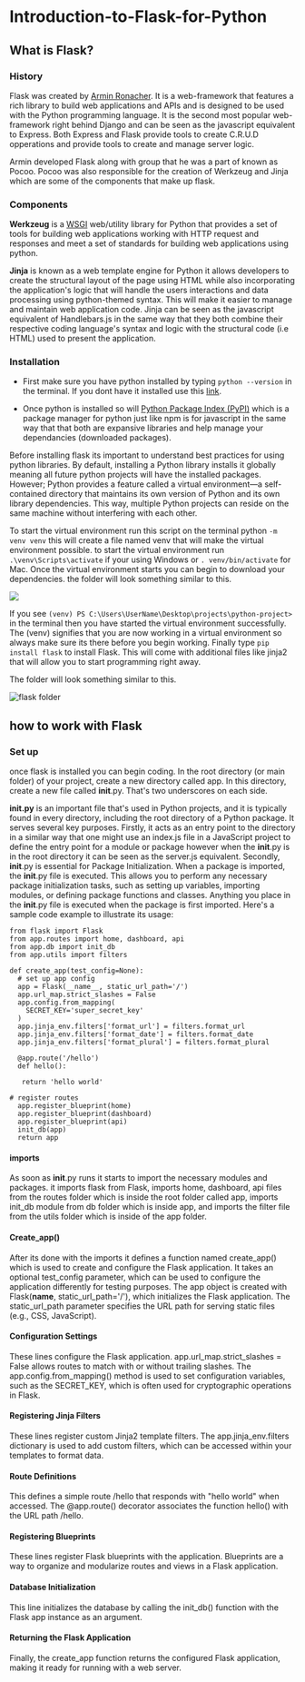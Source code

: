 # Introduction-to-Flask-for-Python

## What is Flask?

### History

Flask was created by [Armin Ronacher](https://en.wikipedia.org/wiki/Armin_Ronacher). It is a web-framework that features a rich library to build web applications and APIs and is designed to be used with the Python programming language. It is the second most popular web-framework right behind Django and can be seen as the javascript equivalent to Express. Both Express and Flask provide tools to create C.R.U.D opperations and provide tools to create and manage server logic.

Armin developed Flask along with group that he was a part of known as Pocoo. Pocoo was also responsible for the creation of Werkzeug and Jinja which are some of the components that make up flask.

### Components

**Werkzeug** is a [WSGI](https://wsgi.readthedocs.io/en/latest/what.html) web/utility library for Python that provides a set of tools for building web applications working with HTTP request and responses and meet a set of standards for building web applications using python.

**Jinja** is known as a web template engine for Python it allows developers to create the structural layout of the page using HTML while also incorporating the application's logic that will handle the users interactions and data processing using python-themed syntax. This will make it easier to manage and maintain web application code. Jinja can be seen as the javascript equivalent of Handlebars.js in the same way that they both combine their respective coding language's syntax and logic with the structural code (i.e HTML) used to present the application.

### Installation

- First make sure you have python installed by typing `python --version` in the terminal. If you dont have it installed use this [link](https://www.python.org/downloads/).

- Once python is installed so will [Python Package Index (PyPI)](https://pypi.org/) which is a package manager for python just like npm is for javascript in the same way that that both are expansive libraries and help manage your dependancies (downloaded packages).

Before installing flask its important to understand best practices for using python libraries. By default, installing a Python library installs it globally meaning all future python projects will have the installed packages. However; Python provides a feature called a virtual environment—a self-contained directory that maintains its own version of Python and its own library dependencies. This way, multiple Python projects can reside on the same machine without interfering with each other.

To start the virtual environment run this script on the terminal python `-m venv venv` this will create a file named venv that will make the virtual environment possible. to start the virtual environment run `.\venv\Scripts\activate` if your using Windows or `. venv/bin/activate` for Mac. Once the virtual environment starts you can begin to download your dependencies. 
the folder will look something similar to this.

![](../assets/Flask.png)

If you see `(venv) PS C:\Users\UserName\Desktop\projects\python-project>` in the terminal then you have started the virtual environment successfully. The (venv) signifies that you are now working in a virtual environment so always make sure its there before you begin working. Finally type `pip install flask` to install Flask. This will come with additional files like jinja2 that will allow you to start programming right away.

The folder will look something similar to this.

![flask folder](../assets/flask-folder2.png)

## how to work with Flask

### Set up

once flask is installed you can begin coding. In the root directory (or main folder) of your project, create a new directory called app. In this directory, create a new file called __init__.py. That's two underscores on each side. 

**__init.py__** is an important file that's used in Python projects, and it is typically found in every directory, including the root directory of a Python package. It serves several key purposes. Firstly, it acts as an entry point to the directory in a similar way that one might use an index.js file in a JavaScript project to define the entry point for a module or package however when the __init__.py is in the root directory it can be seen as the server.js equivalent. Secondly, __init__.py is essential for Package Initialization. When a package is imported, the __init__.py file is executed. This allows you to perform any necessary package initialization tasks, such as setting up variables, importing modules, or defining package functions and classes. Anything you place in the __init__.py file is executed when the package is first imported. Here's a sample code example to illustrate its usage:

```
from flask import Flask
from app.routes import home, dashboard, api
from app.db import init_db
from app.utils import filters

def create_app(test_config=None):
  # set up app config
  app = Flask(__name__, static_url_path='/')
  app.url_map.strict_slashes = False
  app.config.from_mapping(
    SECRET_KEY='super_secret_key'
  )
  app.jinja_env.filters['format_url'] = filters.format_url
  app.jinja_env.filters['format_date'] = filters.format_date
  app.jinja_env.filters['format_plural'] = filters.format_plural
  
  @app.route('/hello')
  def hello():
   
   return 'hello world'
  
# register routes
  app.register_blueprint(home)
  app.register_blueprint(dashboard)
  app.register_blueprint(api)
  init_db(app)
  return app
```
#### imports

As soon as __init__.py runs it starts to import the necessary modules and packages. it imports flask from Flask, imports home, dashboard, api files from the routes folder which is inside the root folder called app, imports init_db module from db folder which is inside app, and imports the filter file from the utils folder which is inside of the app folder.

####  Create_app()

After its done with the imports it defines a function named create_app() which is used to create and configure the Flask application. It takes an optional test_config parameter, which can be used to configure the application differently for testing purposes. The app object is created with Flask(__name__, static_url_path='/'), which initializes the Flask application. The static_url_path parameter specifies the URL path for serving static files (e.g., CSS, JavaScript).

#### Configuration Settings

These lines configure the Flask application. app.url_map.strict_slashes = False allows routes to match with or without trailing slashes. The app.config.from_mapping() method is used to set configuration variables, such as the SECRET_KEY, which is often used for cryptographic operations in Flask.

#### Registering Jinja Filters

These lines register custom Jinja2 template filters. The app.jinja_env.filters dictionary is used to add custom filters, which can be accessed within your templates to format data.

#### Route Definitions

This defines a simple route /hello that responds with "hello world" when accessed. The @app.route() decorator associates the function hello() with the URL path /hello.

#### Registering Blueprints

These lines register Flask blueprints with the application. Blueprints are a way to organize and modularize routes and views in a Flask application.

#### Database Initialization

This line initializes the database by calling the init_db() function with the Flask app instance as an argument.

#### Returning the Flask Application

Finally, the create_app function returns the configured Flask application, making it ready for running with a web server.



 

